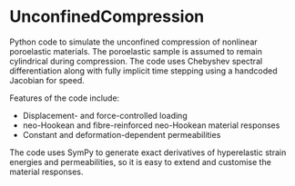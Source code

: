 # UnconfinedCompression

Python code to simulate the unconfined compression of 
nonlinear poroelastic materials.  The poroelastic sample
is assumed to remain cylindrical during compression.
The code uses Chebyshev spectral differentiation 
along with fully implicit time stepping using a handcoded
Jacobian for speed.

Features of the code include:
* Displacement- and force-controlled loading
* neo-Hookean and fibre-reinforced neo-Hookean material responses
* Constant and deformation-dependent permeabilities

The code uses SymPy to generate exact derivatives of 
hyperelastic strain energies and permeabilities, so it is
easy to extend and customise the material responses.

